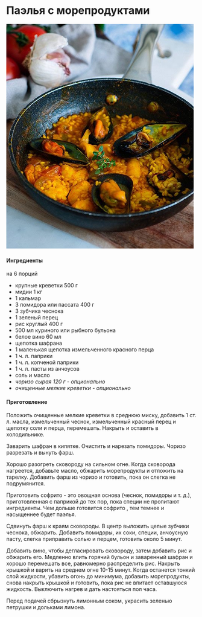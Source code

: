 ﻿---
image: ../pics/paella.jpg
---
# Паэлья с морепродуктами

![Паэлья с морепродуктами](../pics/paella.jpg)

#### Ингредиенты

на 6 порций

* крупные креветки 500 г
* мидии 1 кг 
* 1 кальмар
* 3 помидора или пассата 400 г
* 3 зубчика чеснока
* 1 зеленый перец
* рис круглый 400 г
* 500 мл куриного или рыбного бульона
* белое вино 60 мл
* щепотка шафрана
* 1 маленькая щепотка измельченного красного перца
* 1 ч. л. паприки
* 1 ч. л. копченой паприки
* 1 ч. л. пасты из анчоусов
* соль и масло
* *чоризо сырая 120 г - опционально*
* *очищенные мелкие креветки - опционально*

#### Приготовление
Положить очищенные мелкие креветки в среднюю миску, добавить 1 ст. л. масла, измельченный чеснок, измельченный красный перец и щепотку соли и перца, перемешать. Накрыть и оставить в холодильнике.

Заварить шафран в кипятке. Очистить и нарезать помидоры. Чоризо разрезать и вынуть фарш.

Хорошо разогреть сковороду на сильном огне. Когда сковорода нагреется, добавьте масло, обжарить морепродукты и отложить на тарелку. Добавить фарш из чоризо и готовить, пока он слегка не подрумянится.

Приготовить софрито - это овощная основа (чеснок, помидоры и т. д.), приготовленная с паприкой до тех пор, пока специи не пропитают ингредиенты. Чем дольше готовится софрито , тем темнее и насыщеннее будет паэлья. 

Сдвинуть фарш к краям сковороды. В центр выложить целые зубчики чеснока, обжарить. Добавить помидоры, их соки, специи, анчоусную пасту, слегка приправить солью и перцем, готовить около 5 минут.

Добавить вино, чтобы дегласировать сковороду, затем добавить рис и обжарить его. Медленно влить горячий бульон и заваренный шафран и хорошо перемешать все, равномерно распределить рис. Накрыть крышкой и варить на среднем огне 10-15 минут. Когда останется тонкий слой жидкости, убавить огонь до минимума, добавить морепродукты, снова накрыть крышкой и готовить, пока рис не впитает оставшуюся жидкость. Выключить нагрев и дать настояться пол часа.

Перед подачей сбрызнуть лимонным соком, украсить зеленью петрушки и дольками лимона.
